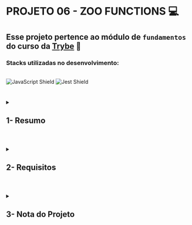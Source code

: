 # PROJETO 06 - ZOO FUNCTIONS :computer:

## Esse projeto pertence ao módulo de `fundamentos` do curso da [Trybe](https://www.betrybe.com/) :green_heart:

### Stacks utilizadas no desenvolvimento:
<div style="display: inline_block"><br>
<img src="https://img.shields.io/badge/JavaScript-323330?style=for-the-badge&logo=javascript&logoColor=F7DF1E" alt="JavaScript Shield" />
<img src="https://img.shields.io/badge/Jest-C21325?style=for-the-badge&logo=jest&logoColor=white" alt="Jest Shield" />
</div>

#
 
<details>
 
<summary>
  
## 1- Resumo
  
</summary>

Simulei um sistema de reporte de um zoológico desenvolvendo um conjunto de funções capazes de recuperar tanto informações sobre os animais, espécie e local de origem, quanto dados sobre as pessoas que colaboram com a manutenção e cuidado do local. Veja mais abaixo!
  
</details>

#

<details>
 
<summary>
 
## 2- Requisitos

</summary>

* I. Implemente a função getSpeciesByIds.

* II. Implemente a função getAnimalsOlderThan.

* III. Implemente a função getEmployeeByName.

* IV. Implemente a função getRelatedEmployees.

* V. Implemente a função countAnimals.

* VI. Obtenha ao menos 80% de cobertura de testes na função handlerElephants.

* VII. Obtenha ao menos 90% de cobertura de testes na função handlerElephants.

* VIII. Implemente a função calculateEntry.

* IX. Implemente a função getSchedule.

* X. Implemente a função getOldestFromFirstSpecies.

* XI. Implemente a função getEmployeesCoverage.

* XII. Obtenha ao menos 85% de cobertura de testes na função getOpeningHours.

* XIII. Obtenha ao menos 95% de cobertura de testes na função getOpeningHours.

* XIV. Implemente a função getAnimalMap.

---
 
## Requisitos Bônus

* XV. Obtenha 100% de cobertura de testes na função handlerElephants.

* XVI. Obtenha ao menos 100% de cobertura de testes na função getOpeningHours.

</details>

# 

<details>
 
<summary>

## 3- Nota do Projeto
 
</summary>

## 100% :heavy_check_mark:

![Project-Zoo-Functions-Grade](https://github.com/jonnoliveira/trybe-project-06-zoo-functions/blob/main/image/Zoo-functions-Grade.png)

</details> 
 
# 

